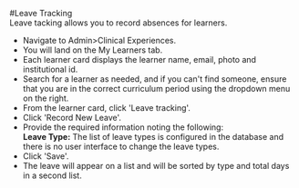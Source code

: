 #Leave Tracking  
Leave tacking allows you to record absences for learners.  

* Navigate to Admin>Clinical Experiences.  
* You will land on the My Learners tab.
* Each learner card displays the learner name, email, photo and institutional id.
* Search for a learner as needed, and if you can't find someone, ensure that you are in the correct curriculum period using the dropdown menu on the right.
* From the learner card, click 'Leave tracking'.  
* Click 'Record New Leave'.  
* Provide the required information noting the following:  
**Leave Type:** The list of leave types is configured in the database and there is no user interface to change the leave types.  
* Click 'Save'.
* The leave will appear on a list and will be sorted by type and total days in a second list.
